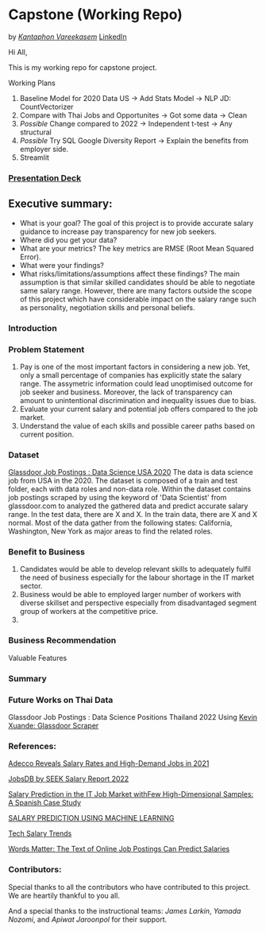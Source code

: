 # Capstone (Working Repo)
by [*Kantaphon Vareekasem*](https://github.com/Tatadektep) [LinkedIn](https://www.linkedin.com/in/kantaphon-tata-vareekasem/)

Hi All, 

This is my working repo for capstone project. 

Working Plans
1. Baseline Model for 2020 Data US -> Add Stats Model -> NLP JD: CountVectorizer
2. Compare with Thai Jobs and Opportunites -> Got some data -> Clean
3. *Possible* Change compared to 2022 -> Independent t-test -> Any structural
4. *Possible* Try SQL Google Diversity Report -> Explain the benefits from employer side.
5. Streamlit

### [Presentation Deck]()



## Executive summary:
- What is your goal? The goal of this project is to provide accurate salary guidance to increase pay transparency for new job seekers.
- Where did you get your data?
- What are your metrics? The key metrics are RMSE (Root Mean Squared Error).
- What were your findings?
- What risks/limitations/assumptions affect these findings? 
The main assumption is that similar skilled candidates should be able to negotiate same salary range. However, there are many factors outside the scope of this project which have considerable impact on the salary range such as personality, negotiation skills and personal beliefs. 

### Introduction


### Problem Statement
1. Pay is one of the most important factors in considering a new job. Yet, only a small percentage of companies has explicitly state the salary range. The assymetric information could lead unoptimised outcome for job seeker and business. Moreover, the lack of transparency can amount to unintentional discrimination and inequality issues due to bias.
2. Evaluate your current salary and potential job offers compared to the job market.
3. Understand the value of each skills and possible career paths based on current position.

### Dataset
[Glassdoor Job Postings : Data Science USA 2020](https://www.kaggle.com/datasets/atharvap329/glassdoor-data-science-job-data)
The data is data science job from USA in the 2020.
The dataset is composed of a train and test folder, each with data roles and non-data role. Within the dataset contains job postings scraped by using the keyword of 'Data Scientist' from glassdoor.com to analyzed the gathered data and predict accurate salary range. In the test data, there are X and X. In the train data, there are X and X normal.
Most of the data gather from the following states: California, Washington, New York as major areas to find the related roles.

### Benefit to Business
1. Candidates would be able to develop relevant skills to adequately fulfil the need of business especially for the labour shortage in the IT market sector.
2. Business would be able to employed larger number of workers with diverse skillset and perspective especially from disadvantaged segment group of workers at the competitive price.
3. 

### Business Recommendation
Valuable Features 
    
### Summary   



### Future Works on Thai Data

Glassdoor Job Postings : Data Science Positions Thailand 2022 Using [Kevin Xuande: Glassdoor Scraper](https://github.com/kelvinxuande/glassdoor-scraper)

### References:
[Adecco Reveals Salary Rates and High-Demand Jobs in 2021](https://adecco.co.th/en/news/detail/salary-guide-2021)

[JobsDB by SEEK Salary Report 2022](https://th.jobsdb.com/en-th/cms/employer/wp-content/themes/jobsdb/assets/pdf/TH-EN-SalaryReport-03FEB2022.pdf)

[Salary Prediction in the IT Job Market withFew High-Dimensional Samples: A Spanish Case Study](https://www.researchgate.net/publication/327080220_Salary_Prediction_in_the_IT_Job_Market_with_Few_High-Dimensional_Samples_A_Spanish_Case_Study)

[SALARY PREDICTION USING MACHINE LEARNING](http://ijasret.com/VolumeArticles/FullTextPDF/842_47._SALARY_PREDICTION_USING_MACHINE_LEARNING.pdf)

[Tech Salary Trends](https://www.dice.com/technologists/ebooks/tech-salary-report/salary-trends/)

[Words Matter: The Text of Online Job Postings Can Predict Salaries](https://hai.stanford.edu/news/words-matter-text-online-job-postings-can-predict-salaries)

### Contributors:
Special thanks to all the contributors who have contributed to this project. We are heartily thankful to you all.

And a special thanks to the instructional teams: *James Larkin*, *Yamada Nozomi*, and *Apiwat Jaroonpol* for their support.